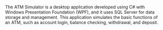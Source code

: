 The ATM Simulator is a desktop application developed using C# with Windows Presentation Foundation (WPF), and it uses SQL Server for data storage and management. 
This application simulates the basic functions of an ATM, such as account login, balance checking, withdrawal, and deposit.
